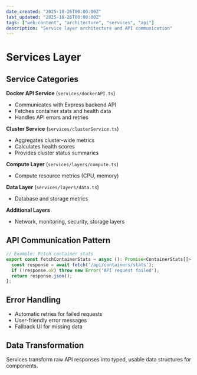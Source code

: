 ```yaml
---
date_created: "2025-10-26T00:00:00Z"
last_updated: "2025-10-26T00:00:00Z"
tags: ["web-content", "architecture", "services", "api"]
description: "Service layer architecture and API communication"
---
```

# Services Layer

## Service Categories

**Docker API Service** (`services/dockerAPI.ts`)
- Communicates with Express backend API
- Fetches container stats and health data
- Handles API errors and retries

**Cluster Service** (`services/clusterService.ts`)
- Aggregates cluster-wide metrics
- Calculates health scores
- Provides cluster status summaries

**Compute Layer** (`services/layers/compute.ts`)
- Compute resource metrics (CPU, memory)

**Data Layer** (`services/layers/data.ts`)
- Database and storage metrics

**Additional Layers**
- Network, monitoring, security, storage layers

## API Communication Pattern

```typescript
// Example: Fetch container stats
export const fetchContainerStats = async (): Promise<ContainerStats[]> => {
  const response = await fetch('/api/containers/stats');
  if (!response.ok) throw new Error('API request failed');
  return response.json();
};
```

## Error Handling

- Automatic retries for failed requests
- User-friendly error messages
- Fallback UI for missing data

## Data Transformation

Services transform raw API responses into typed, usable data structures for components.
